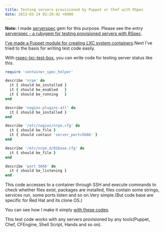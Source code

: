 ```yaml
---
title: Testing servers provisioned by Puppet or Chef with RSpec
date: 2013-03-24 02:29:42 +0900
---
```

**Note:** I made [serverspec](https://github.com/mizzy/serverspec) gem for this purpose. Please see the entry [serverspec - a rubygem for testing provisioned servers with RSpec](/blog/2013/03/24/4/).

[I've made a Puppet module for creating LXC system containers](/blog/2013/03/24/1/).Next I've tried to the basis for writing test code easily.

With [rspec-lxc-test-box](https://github.com/mizzy/rspec-lxc-test-box), you can write code for testing server status like this.

```ruby
require 'container_spec_helper'

describe 'nrpe' do
  it { should be_installed }
  it { should be_enabled   }
  it { should be_running   }
end

describe 'nagios-plugins-all' do
  it { should be_installed }
end

describe '/etc/nagios/nrpe.cfg' do
  it { should be_file }
  it { should contain 'server_port=5666' }
end

describe '/etc/nrpe.d/01base.cfg' do
  it { should be_file }
end

describe 'port 5666' do
  it { should be_listening }
end
```

This code accesses to a container through SSH and execute commands to check whether files exist, packages are installed, files contain some strings, services run, some ports listen and so on.Very simple.(But code base are specific for Red Hat and its clone OS.)

You can see how I make it simply [with these codes](https://github.com/mizzy/rspec-lxc-test-box/tree/master/spec/support/matchers).

This test code works with any servers provisioned by any tools(Puppet, Chef, CFEngine, Shell Script, Hands and so on).